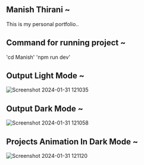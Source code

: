 ## Manish Thirani ~
This is my personal portfolio..

## Command for running project ~
'cd Manish'
'npm run dev'

## Output Light Mode ~
![Screenshot 2024-01-31 121035](https://github.com/manish20002/webpages/assets/73772706/673a1dee-deb8-46fc-8f89-41288b0d493a)

## Output Dark Mode ~
![Screenshot 2024-01-31 121058](https://github.com/manish20002/webpages/assets/73772706/1f10e40e-9a86-4dac-92bb-573a79b06a56)

## Projects Animation In Dark Mode ~
![Screenshot 2024-01-31 121120](https://github.com/manish20002/webpages/assets/73772706/cd46b837-5c49-48b6-9dd3-431d2f864103)
